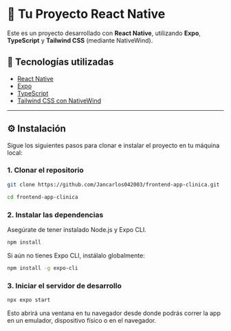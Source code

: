 # 📱 Tu Proyecto React Native

Este es un proyecto desarrollado con **React Native**, utilizando **Expo**, **TypeScript** y **Tailwind CSS** (mediante NativeWind).

## 🚀 Tecnologías utilizadas

- [React Native](https://reactnative.dev/)
- [Expo](https://expo.dev/)
- [TypeScript](https://www.typescriptlang.org/)
- [Tailwind CSS con NativeWind](https://www.nativewind.dev/)

---

## ⚙️ Instalación

Sigue los siguientes pasos para clonar e instalar el proyecto en tu máquina local:

### 1. Clonar el repositorio

```bash
git clone https://github.com/Jancarlos042003/frontend-app-clinica.git
```

```bash
cd frontend-app-clinica
```

### 2. Instalar las dependencias

Asegúrate de tener instalado Node.js y Expo CLI.

```bash
npm install
```

Si aún no tienes Expo CLI, instálalo globalmente:

```bash
npm install -g expo-cli
```

### 3. Iniciar el servidor de desarrollo

```bash
npx expo start
```

Esto abrirá una ventana en tu navegador desde donde podrás correr la app en un emulador, dispositivo físico o en el navegador.
